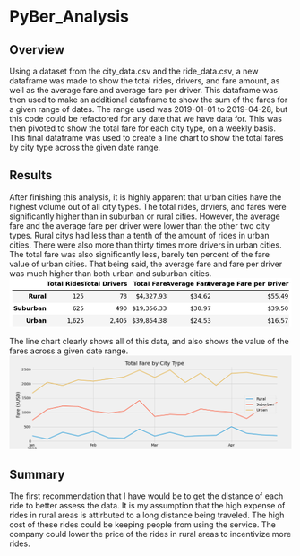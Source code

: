 # PyBer_Analysis

## Overview
Using a dataset from the city_data.csv and the ride_data.csv, a new dataframe was made to show the total rides, drivers, and fare amount, as well as the average fare and average fare per driver. This dataframe was then used to make an additional dataframe to show the sum of the fares for a given range of dates. The range used was 2019-01-01 to 2019-04-28, but this code could be refactored for any date that we have data for. This was then pivoted to show the total fare for each city type, on a weekly basis. This final dataframe was used to create a line chart to show the total fares by city type across the given date range.

## Results
After finishing this analysis, it is highly apparent that urban cities have the highest volume out of all city types. The total rides, drviers, and fares were significantly higher than in suburban or rural cities. However, the average fare and the average fare per driver were lower than the other two city types. Rural citys had less than a tenth of the amount of rides in urban cities. There were also more than thirty times more drivers in urban cities. The total fare was also significantly less, barely ten percent of the fare value of urban cities. That being said, the average fare and fare per driver was much higher than both urban and suburban cities. 
![Alt Text](https://github.com/Hojo0210/PyBer_Analysis/blob/main/analysis/pyber_summary.png)

The line chart clearly shows all of this data, and also shows the value of the fares across a given date range. 
![Alt text](https://github.com/Hojo0210/PyBer_Analysis/blob/main/analysis/PyBer_fare_summary.png)

## Summary
The first recommendation that I have would be to get the distance of each ride to better assess the data. It is my assumption that the high expense of rides in rural areas is attirbuted to a long distance being traveled. The high cost of these rides could be keeping people from using the service. The company could lower the price of the rides in rural areas to incentivize more rides.

